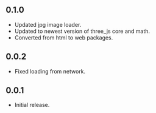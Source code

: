 ## 0.1.0

* Updated jpg image loader.
* Updated to newest version of three_js core and math.
* Converted from html to web packages.

## 0.0.2

* Fixed loading from network.

## 0.0.1

* Initial release.
